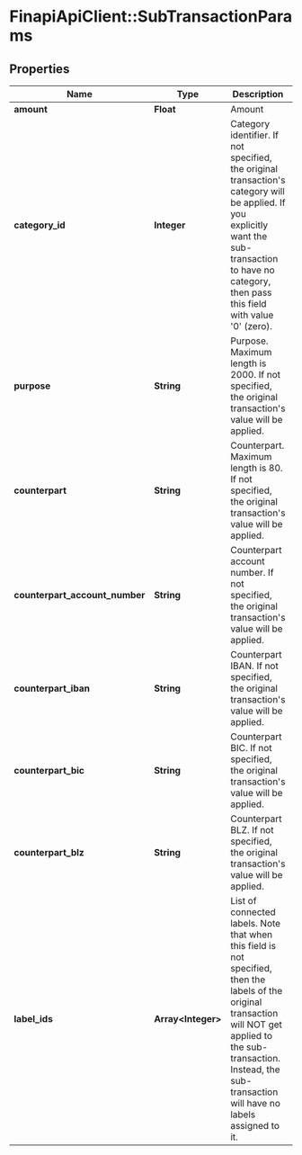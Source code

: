 # FinapiApiClient::SubTransactionParams

## Properties
Name | Type | Description | Notes
------------ | ------------- | ------------- | -------------
**amount** | **Float** | Amount | 
**category_id** | **Integer** | Category identifier. If not specified, the original transaction&#39;s category will be applied. If you explicitly want the sub-transaction to have no category, then pass this field with value &#39;0&#39; (zero). | [optional] 
**purpose** | **String** | Purpose. Maximum length is 2000. If not specified, the original transaction&#39;s value will be applied. | [optional] 
**counterpart** | **String** | Counterpart. Maximum length is 80. If not specified, the original transaction&#39;s value will be applied. | [optional] 
**counterpart_account_number** | **String** | Counterpart account number. If not specified, the original transaction&#39;s value will be applied. | [optional] 
**counterpart_iban** | **String** | Counterpart IBAN. If not specified, the original transaction&#39;s value will be applied. | [optional] 
**counterpart_bic** | **String** | Counterpart BIC. If not specified, the original transaction&#39;s value will be applied. | [optional] 
**counterpart_blz** | **String** | Counterpart BLZ. If not specified, the original transaction&#39;s value will be applied. | [optional] 
**label_ids** | **Array&lt;Integer&gt;** | List of connected labels. Note that when this field is not specified, then the labels of the original transaction will NOT get applied to the sub-transaction. Instead, the sub-transaction will have no labels assigned to it. | [optional] 


